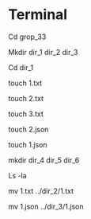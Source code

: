 # Terminal

Cd grop_33

Mkdir dir_1 dir_2 dir_3

Cd dir_1

touch 1.txt

touch 2.txt

touch 3.txt

touch 2.json

touch 1.json

mkdir dir_4 dir_5 dir_6

Ls -la

mv 1.txt ../dir_2/1.txt

mv 1.json ../dir_3/1.json 
